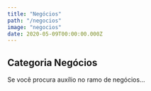 ```yaml
---
title: "Negócios"
path: "/negocios"
image: "negocios"
date: 2020-05-09T00:00:00.000Z
---
```


## Categoria Negócios

Se você procura auxílio no ramo de negócios...
